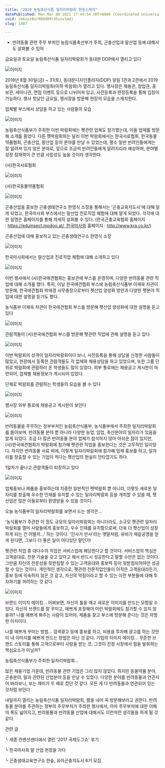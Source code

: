 ```yaml
---
title: "2019 농림축산식품 일자리박람회 현장스케치"
datePublished: Mon Mar 08 2021 17:49:54 GMT+0000 (Coordinated Universal Time)
cuid: cm6zyz8nr000d09l45sxv1mdj
slug: 1407

---
```



- 반려동물 관련 주무 부처인 농림식품축산부가 주최, 곤충산업과 말산업 등에 대해서도 살펴볼 수 있어

금요일과 토요일 농림축산식품 일자리박람회가 동대문 DDP에서 열리고 있다

![이미지](https://cdn.hashnode.com/res/hashnode/image/upload/v1739247344445/e88c3430-e464-4fa0-90c5-5b7e5bf1f319.jpeg)

2019년 8월 30일(금) ~ 31(토), 동대문디자인플라자(DDP) 알림 1관과 2관에서 2019 농림축산식품 일자리박람회(이하 박람회)가 열리고 있다. 행사장은 채용관, 창업관, 홍보관, 세미나관, 면접 이벤트 등으로 나뉘어져 있고, 사전등록과 현장등록을 통해 입장이 가능하다. 행사 첫날인 금요일, 행사장을 방문해 현장의 모습을 스케치한다.

업체별 부스에서 상담을 하고 있는 사람들의 모습

![이미지](https://cdn.hashnode.com/res/hashnode/image/upload/v1739247346552/51cd6f37-04ac-4579-be7e-d72d56877db3.jpeg)

농림축산식품부가 주최한 이번 박람회에는 펫관련 업체도 참가했는데, 이들 업체를 방문해 소개를 들었다. 다른 펫박람회와는 달리 이번 박람회에서는 한국사료협회, 한국동물약품협회, 곤충산업, 말산업 등의 분야를 만날 수 있었는데, 평소 일반 반려인들에게는 잘 알려져 있지 않은 분야로, 앞으로 조금씩 반려인들에게 알려지리라 예상하며, 분야별 성장 잠재력이 큰 만큼 사업성도 높을 것이라 생각한다.

(사)한국사료협회

![이미지](https://cdn.hashnode.com/res/hashnode/image/upload/v1739247348704/2f4df46b-ea47-4d1c-bafb-352802f22380.jpeg)

(사)한국동물약품협회

![이미지](https://cdn.hashnode.com/res/hashnode/image/upload/v1739247350785/749ef67d-abb5-4516-8f32-e25e6c10a730.jpeg)

곤충산업을 홍보한 곤충생태연구소 한영식 소장을 통해서는 '곤충교육지도사'에 대해 알게 되었고, 한국마사회 부스에서는 말산업 진로직업 체험에 대해 알게 되었다. 각각에 대한 설명은 홈페이지를 통해 자세히 살펴볼 수 있다. (한국곤충교육협회 홈페이지 : https://eduinsect.modoo.at/, 한국마사회 홈페이지 : http://www.kra.co.kr/)

곤충산업에 대해 홍보하고 있는 곤충생태연구소 한영식 소장

![이미지](https://cdn.hashnode.com/res/hashnode/image/upload/v1739247352988/2f27dd5d-41ed-4ce7-8fbb-f8fe9cc5aca2.jpeg)

한국마사회에서는 말산업과 진로직업 체험에 대해 소개하고 있다

![이미지](https://cdn.hashnode.com/res/hashnode/image/upload/v1739247355491/b1370b4f-67e5-4298-807c-d1a9d3fa1670.jpeg)

이번 행사에서 (사)한국애견협회는 홍보관에 부스를 운영하며, 다양한 반려동물 관련 직업에 대해 소개를 했다. 특히, 이날 한국애견협회 부스에 농림축산식품부 이재욱 차관이 방문해, 한국애견협회 박애경 사무총장으로부터 펫산업 양성화 방안과 다양한 펫분야 직업에 대한 설명을 듣기도 했다.

농식품부 이재욱 차관이 한국애견협회 부스를 방문해 펫산업 양성화에 대한 설명을 듣고 있다

![이미지](https://cdn.hashnode.com/res/hashnode/image/upload/v1739247358081/2ab35522-adfc-4df9-8b96-b1a16a0d0857.jpeg)

관람객들이 (사)한국애견협회 부스를 방문해 펫관련 직업에 관해 설명을 듣고 있다

![이미지](https://cdn.hashnode.com/res/hashnode/image/upload/v1739247360533/d2fbd154-a4bb-4765-860d-16e586f732ce.jpeg)

이번 박람회의 성격이 일자리박람회이다 보니, 사전등록을 통해 상담을 신청한 사람들이 많았고, 현장에서 등록한 관람객들도 각 업체와 채용상담을 하고 있었으며, 또한 그룹 단위로 박람회에 관람하러 온 학생들도 많이 있었다. 외부 통로에는 채용공고 게시판이 마련되어, 업체별 채용정보가 게시되어 있었다.

단체로 박람회를 관람하는 학생들의 모습을 볼 수 있다

![이미지](https://cdn.hashnode.com/res/hashnode/image/upload/v1739247363020/488e4b2e-b077-4e16-a443-0b2fdf46fe94.jpeg)

행사장 외부 통로에 채용공고 게시판이 보인다

![이미지](https://cdn.hashnode.com/res/hashnode/image/upload/v1739247365249/fec47de0-2798-48b9-ad2b-7b41ca69fac8.jpeg)

반려동물을 주무하는 정부부처인 농림축산식품부, 농식품부에서 주최한 일자리박람회를 돌아보며, 반려동물 분야 뿐 아니라 다양한 농업, 임업, 축산분야의 일자리가 있음을 알게 되었다. 조금 더 많은 반려동물 분야 업체가 참석하지 않아 아쉬운 점이 있지만, (사)한국애견협회가 박람회에 참가해 펫관련 직업을 홍보한다는 것은 고무적인 일이었다. 하지만 반려동물 사료 외에, 이렇게 일자리박람회에 참가해 업체 홍보를 하고, 일자리를 창출할 수 있는 기업이 적다는 펫산업의 현실이 안타깝기도 하다.

1일차가 끝나고 관람객들이 퇴장하고 있다

![이미지](https://cdn.hashnode.com/res/hashnode/image/upload/v1739247367611/abb0bdde-8169-4fc1-9c5f-cc7b8b941db7.jpeg)

업체홍보나 제품을 홍보하는데 치중한 일반적인 펫박람회 뿐 아니라, 이렇듯 새로운 일자리를 창출해 우수한 인재를 유치할 수 있는 일자리박람회 등을 개최할 수 있을 때, 펫산업은 많은 이들로부터 환영받을 수 있을 것이다.

오늘 농식품부의 일자리박람회를 보면서 드는 생각은...

'농식품부가 주관한 이 정도 규모의 일자리박람회는 아니더라도, 소규모 펫관련 일자리박람회를 열어 사람들에게 홍보하고, 우수 인재를 유치함으로써, 더욱 더 펫산업이 성장하게 되는 건 어떨까...' 하는 것이다. '인사가 만사'라는 옛말처럼, 유비가 제갈공명을 얻게 된다면, 그보다 더 좋은 일이 어디있단 말인가!

펫관련 직업 중 대다수의 직업은 서비스업에 해당한다고 할 것이다. 서비스업의 핵심은 고객응대로, 전문 기술을 갖고 있다고 해서 반드시 성공한다고 말할 수만은 없는 것이다. 그만큼 자신의 전문성을 뒷받침할 수 있는 고객응대와 홍보력 등이 뒷받침되어야만 성공할 수 있는 것이다. 개인적인 생각으로, 펫관련 전문직업인들이 아직은 고객응대라든가, 홍보 등에 익숙하지 않은 것 같고, 자신의 약점이라고 할 수 있는 이런 부분들에 대해 투자하기를 꺼려하는 것 같다.

![이미지](https://cdn.hashnode.com/res/hashnode/image/upload/v1739247369824/f84ddffb-b673-466b-8d82-dd63b9851f34.png)

브랜드 이미지 메이킹... 어찌보면, 자신의 틀을 깨고 새로운 이미지를 만드는 모험일 수 있다. 자신의 브랜드를 잘 꾸미고, 예쁘게 포장해야 이런 박람회에도 참가할 수 있지 않을까? 나를 예쁘게 봐주는 사람이 있어야, 제품을 찾고 부스에 방문해 준다는 것은 자명한 이치이다.

나를 예쁘게 꾸미는 방법... 검색광고 등에 홍보를 하고, 비용을 투자해 광고를 하는 것만이 내 이미지를 예쁘게 만드는 방법은 아닌 것 같다. 기업의 이미지 메이킹... 꾸준한 브랜드 스토리를 통해 고객으로부터 사랑을 받는 것, 그것이 진정 시장에서 힘을 발휘하는 핵심요소가 아닐까?

농림축산식품부가 주최한 일자리박람회...

많은 채용기업 가운데, 반려동물 관련 기업은 그리 많지 않았다. 하지만 동물약품 분야, 곤충분야, 말과 관련된 산업분야 등을 만날 수 있었다. 다양한 분야를 반려동물과 연관지어 바라보니, 보는 재미가 두 배로 컸던 것 같다. 모든 게 다 반려동물과 연관되어 있는 것처럼 보인다.

내일까지 열리는 농림축산식품 일자리박람회, 짬을 내어 꼭 방문해보라고 권한다. 반려동물 분야를 주관하는 정부의 주무부처가 주최한 행사에서, 아마 주무부처에 대한 이해의 폭도 넓어지고, 반려동물과 반려동물 산업에 대해서도 이런저런 생각들을 하게 될 것 같다.

관련 글

└ 세종 컨벤션센터에서 열린 '2017 국제도그쇼' 후기

└ 한국마사회 말 산업 현장을 가다

└ 곤충생태교육연구소 한숲, 유아곤충지도사 6기 모집